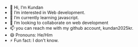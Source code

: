 - 👋 Hi, I’m Kundan
- 👀 I’m interested in Web development.
- 🌱 I’m currently learning javascript.
- 💞️ I’m looking to collaborate on web development
- 📫 you can reach me with my github account, kundan2025kr.
- 😄 Pronouns: He/Him
- ⚡ Fun fact: I don't know.

<!---
kundan2025kr/kundan2025kr is a ✨ special ✨ repository because its `README.md` (this file) appears on your GitHub profile.
You can click the Preview link to take a look at your changes.
--->

